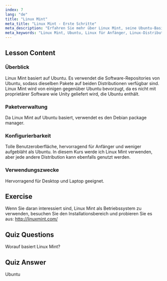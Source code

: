 ```yaml
---
index: 7
lang: "de"
title: "Linux Mint"
meta_title: "Linux Mint - Erste Schritte"
meta_description: "Erfahren Sie mehr über Linux Mint, seine Ubuntu-Basis, Paketverwaltung und warum es großartig für Anfänger ist. Entdecken Sie seine Funktionen und wie Sie noch heute loslegen können!"
meta_keywords: "Linux Mint, Ubuntu, Linux für Anfänger, Linux-Distribution, Linux-Tutorial, Debian package manager, Linux-Anleitung"
---
```


## Lesson Content

### Überblick

Linux Mint basiert auf Ubuntu. Es verwendet die Software-Repositories von Ubuntu, sodass dieselben Pakete auf beiden Distributionen verfügbar sind. Linux Mint wird von einigen gegenüber Ubuntu bevorzugt, da es nicht mit proprietärer Software wie Unity geliefert wird, die Ubuntu enthält.

### Paketverwaltung

Da Linux Mint auf Ubuntu basiert, verwendet es den Debian package manager.

### Konfigurierbarkeit

Tolle Benutzeroberfläche, hervorragend für Anfänger und weniger aufgebläht als Ubuntu. In diesem Kurs werde ich Linux Mint verwenden, aber jede andere Distribution kann ebenfalls genutzt werden.

### Verwendungszwecke

Hervorragend für Desktop und Laptop geeignet.

## Exercise

Wenn Sie daran interessiert sind, Linux Mint als Betriebssystem zu verwenden, besuchen Sie den Installationsbereich und probieren Sie es aus: <http://linuxmint.com/>

## Quiz Questions

Worauf basiert Linux Mint?

## Quiz Answer

Ubuntu
